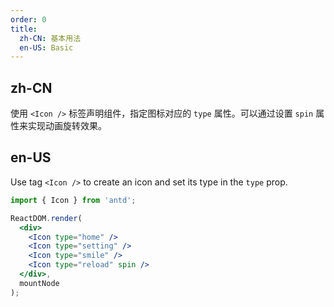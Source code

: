 ```yaml
---
order: 0
title:
  zh-CN: 基本用法
  en-US: Basic
---
```


## zh-CN

使用 `<Icon />` 标签声明组件，指定图标对应的 `type` 属性。可以通过设置 `spin` 属性来实现动画旋转效果。

## en-US

Use tag `<Icon />` to create an icon and set its type in the `type` prop.

````jsx
import { Icon } from 'antd';

ReactDOM.render(
  <div>
    <Icon type="home" />
    <Icon type="setting" />
    <Icon type="smile" />
    <Icon type="reload" spin />
  </div>,
  mountNode
);
````
